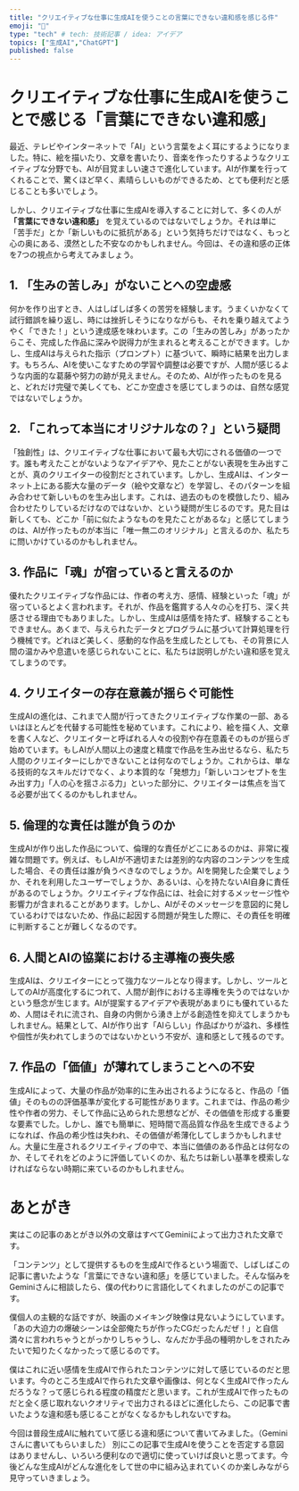```yaml
---
title: "クリエイティブな仕事に生成AIを使うことの言葉にできない違和感を感じる件"
emoji: "🐡"
type: "tech" # tech: 技術記事 / idea: アイデア
topics: ["生成AI","ChatGPT"]
published: false
---
```


# クリエイティブな仕事に生成AIを使うことで感じる「言葉にできない違和感」
最近、テレビやインターネットで「AI」という言葉をよく耳にするようになりました。特に、絵を描いたり、文章を書いたり、音楽を作ったりするようなクリエイティブな分野でも、AIが目覚ましい速さで進化しています。AIが作業を行ってくれることで、驚くほど早く、素晴らしいものができるため、とても便利だと感じることも多いでしょう。

しかし、クリエイティブな仕事に生成AIを導入することに対して、多くの人が **「言葉にできない違和感」** を覚えているのではないでしょうか。それは単に「苦手だ」とか「新しいものに抵抗がある」という気持ちだけではなく、もっと心の奥にある、漠然とした不安なのかもしれません。今回は、その違和感の正体を7つの視点から考えてみましょう。

## 1. 「生みの苦しみ」がないことへの空虚感
何かを作り出すとき、人はしばしば多くの苦労を経験します。うまくいかなくて試行錯誤を繰り返し、時には挫折しそうになりながらも、それを乗り越えてようやく「できた！」という達成感を味わいます。この「生みの苦しみ」があったからこそ、完成した作品に深みや説得力が生まれると考えることができます。しかし、生成AIは与えられた指示（プロンプト）に基づいて、瞬時に結果を出力します。もちろん、AIを使いこなすための学習や調整は必要ですが、人間が感じるような内面的な葛藤や努力の跡が見えません。そのため、AIが作ったものを見ると、どれだけ完璧で美しくても、どこか空虚さを感じてしまうのは、自然な感覚ではないでしょうか。

## 2. 「これって本当にオリジナルなの？」という疑問
「独創性」は、クリエイティブな仕事において最も大切にされる価値の一つです。誰も考えたことがないようなアイデアや、見たことがない表現を生み出すことが、真のクリエイターの役割だとされています。しかし、生成AIは、インターネット上にある膨大な量のデータ（絵や文章など）を学習し、そのパターンを組み合わせて新しいものを生み出します。これは、過去のものを模倣したり、組み合わせたりしているだけなのではないか、という疑問が生じるのです。見た目は新しくても、どこか「前に似たようなものを見たことがあるな」と感じてしまうのは、AIが作ったものが本当に「唯一無二のオリジナル」と言えるのか、私たちに問いかけているのかもしれません。

## 3. 作品に「魂」が宿っていると言えるのか
優れたクリエイティブな作品には、作者の考え方、感情、経験といった「魂」が宿っているとよく言われます。それが、作品を鑑賞する人々の心を打ち、深く共感させる理由でもありました。しかし、生成AIは感情を持たず、経験することもできません。あくまで、与えられたデータとプログラムに基づいて計算処理を行う機械です。どれほど美しく、感動的な作品を生成したとしても、その背景に人間の温かみや息遣いを感じられないことに、私たちは説明しがたい違和感を覚えてしまうのです。

## 4. クリエイターの存在意義が揺らぐ可能性
生成AIの進化は、これまで人間が行ってきたクリエイティブな作業の一部、あるいはほとんどを代替する可能性を秘めています。これにより、絵を描く人、文章を書く人など、クリエイターと呼ばれる人々の役割や存在意義そのものが揺らぎ始めています。もしAIが人間以上の速度と精度で作品を生み出せるなら、私たち人間のクリエイターにしかできないことは何なのでしょうか。これからは、単なる技術的なスキルだけでなく、より本質的な「発想力」「新しいコンセプトを生み出す力」「人の心を揺さぶる力」といった部分に、クリエイターは焦点を当てる必要が出てくるのかもしれません。

## 5. 倫理的な責任は誰が負うのか
生成AIが作り出した作品について、倫理的な責任がどこにあるのかは、非常に複雑な問題です。例えば、もしAIが不適切または差別的な内容のコンテンツを生成した場合、その責任は誰が負うべきなのでしょうか。AIを開発した企業でしょうか、それを利用したユーザーでしょうか、あるいは、心を持たないAI自身に責任があるのでしょうか。クリエイティブな作品には、社会に対するメッセージ性や影響力が含まれることがあります。しかし、AIがそのメッセージを意図的に発しているわけではないため、作品に起因する問題が発生した際に、その責任を明確に判断することが難しくなるのです。

## 6. 人間とAIの協業における主導権の喪失感
生成AIは、クリエイターにとって強力なツールとなり得ます。しかし、ツールとしてのAIが高度化するにつれて、人間が創作における主導権を失うのではないかという懸念が生じます。AIが提案するアイデアや表現があまりにも優れているため、人間はそれに流され、自身の内側から湧き上がる創造性を抑えてしまうかもしれません。結果として、AIが作り出す「AIらしい」作品ばかりが溢れ、多様性や個性が失われてしまうのではないかという不安が、違和感として残るのです。

## 7. 作品の「価値」が薄れてしまうことへの不安
生成AIによって、大量の作品が効率的に生み出されるようになると、作品の「価値」そのものの評価基準が変化する可能性があります。これまでは、作品の希少性や作者の労力、そして作品に込められた思想などが、その価値を形成する重要な要素でした。しかし、誰でも簡単に、短時間で高品質な作品を生成できるようになれば、作品の希少性は失われ、その価値が希薄化してしまうかもしれません。大量に生産されるクリエイティブの中で、本当に価値のある作品とは何なのか、そしてそれをどのように評価していくのか、私たちは新しい基準を模索しなければならない時期に来ているのかもしれません。

# あとがき
実はこの記事のあとがき以外の文章はすべてGeminiによって出力された文章です。

「コンテンツ」として提供するものを生成AIで作るという場面で、しばしばこの記事に書いたような「言葉にできない違和感」を感じていました。そんな悩みをGeminiさんに相談したら、僕の代わりに言語化してくれましたのがこの記事です。

僕個人の主観的な話ですが、映画のメイキング映像は見ないようにしています。「あの大迫力の爆破シーンは全部俺たちが作ったCGだったんだぜ！」と自信満々に言われちゃうとがっかりしちゃうし、なんだか手品の種明かしをされたみたいで知りたくなかったって感じるのです。

僕はこれに近い感情を生成AIで作られたコンテンツに対して感じているのだと思います。今のところ生成AIで作られた文章や画像は、何となく生成AIで作ったんだろうな？って感じられる程度の精度だと思います。これが生成AIで作ったものだと全く感じ取れないクオリティで出力されるほどに進化したら、この記事で書いたような違和感も感じることがなくなるかもしれないですね。

今回は普段生成AIに触れていて感じる違和感について書いてみました。（Geminiさんに書いてもらいました）
別にこの記事で生成AIを使うことを否定する意図はありませんし、いろいろ便利なので適切に使っていけば良いと思ってます。今後どんな生成AIがどんな進化をして世の中に組み込まれていくのか楽しみながら見守っていきましょう。